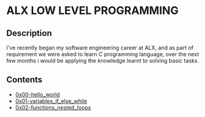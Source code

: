 # ALX LOW LEVEL PROGRAMMING

## Description
I've recently began my software engineering career at ALX, and as part of requirement      we were asked to learn C programming language, over the next few months i would be applying the knowledge learnt to solving basic tasks. 


## Contents

* [0x00-hello_world](0x00-hello_world)
* [0x01-variables_if_else_while](0x01-variables_if_else_while)
* [0x02-functions_nested_loops](0x02-functions_nested_loops)
